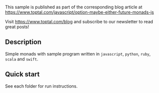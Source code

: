 This sample is published as part of the corresponding blog article at https://www.toptal.com/javascript/option-maybe-either-future-monads-js

Visit https://www.toptal.com/blog and subscribe to our newsletter to read great posts!


## Description

Simple monads with sample program written in `javascript`, `python`, `ruby`, `scala` and `swift`.

## Quick start
See each folder for run instructions.
